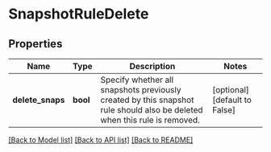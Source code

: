 # SnapshotRuleDelete

## Properties
Name | Type | Description | Notes
------------ | ------------- | ------------- | -------------
**delete_snaps** | **bool** | Specify whether all snapshots previously created by this snapshot rule should also be deleted when this rule is removed.  | [optional] [default to False]

[[Back to Model list]](../README.md#documentation-for-models) [[Back to API list]](../README.md#documentation-for-api-endpoints) [[Back to README]](../README.md)


